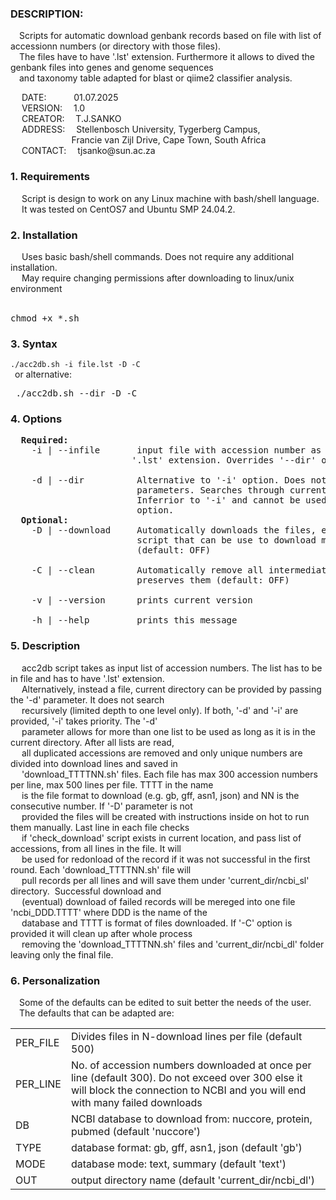 <p><h3>DESCRIPTION:</h3>
&emsp;Scripts for automatic download genbank records based on file with list of accessionn numbers (or directory with those files).</br>
&emsp;The files have to have '.lst' extension. Furthermore it allows to dived the genbank files into genes and genome sequences</br>
&emsp;and taxonomy table adapted for blast or qiime2 classifier analysis.</p>
</body>
<p>
&emsp; DATE:   &emsp; &emsp; &nbsp;01.07.2025<br />
&emsp; VERSION:&emsp; 1.0<br />
&emsp; CREATOR:&emsp; T.J.SANKO<br />
&emsp; ADDRESS:&emsp; Stellenbosch University, Tygerberg Campus,<br />
        &emsp; &emsp; &emsp; &emsp; &emsp; &nbsp; Francie van Zijl Drive, Cape Town, South Africa<br />
&emsp; CONTACT:&emsp; tjsanko@sun.ac.za<br />

<h3>1. Requirements</h3>
&emsp; Script is design to work on any Linux machine with bash/shell language.</br>
&emsp; It was tested on CentOS7 and Ubuntu SMP 24.04.2.</br>

<h3>2. Installation</h3>
&emsp; Uses basic bash/shell commands. Does not require any additional installation.</br>
&emsp; May require changing permissions after downloading to linux/unix environment</br>
&emsp; <pre>chmod +x *.sh</pre>

<h3>3. Syntax</h3>
<code>./acc2db.sh -i file.lst -D -C</code><br>
&ensp;or alternative:<br />
<pre>&emsp;./acc2db.sh --dir -D -C</pre>

<h3>4. Options</h3><pre>
  <b>Required:</b>
    -i | --infile       input file with accession number as a list. Has to have
                       '.lst' extension. Overrides '--dir' option.</br>
    -d | --dir          Alternative to '-i' option. Does not require any
                        parameters. Searches through current directory.
                        Inferrior to '-i' and cannot be used together with that
                        option.
  <b>Optional:</b>
    -D | --download     Automatically downloads the files, else it creates
                        script that can be use to download manually
                        (default: OFF)</br>
    -C | --clean        Automatically remove all intermediate file, else it
                        preserves them (default: OFF)</br>
    -v | --version      prints current version</br>
    -h | --help         prints this message
</pre>

<h3>5. Description</h3>
&emsp; acc2db script takes as input list of accession numbers. The list has to be in file and has to have '.lst' extension. </br>
&emsp; Alternatively, instead a file, current directory can be provided by passing the '-d' parameter. It does not search </br>
&emsp; recursively (limited depth to one level only). If both, '-d' and '-i' are provided, '-i' takes priority. The '-d'</br>
&emsp; parameter allows for more than one list to be used as long as it is in the current directory. After all lists are read,</br>
&emsp; all duplicated accessions are removed and only unique numbers are divided into download lines and saved in</br>
&emsp; 'download_TTTTNN.sh' files. Each file has max 300 accession numbers per line, max 500 lines per file. TTTT in the name</br>
&emsp; is the file format to download (e.g. gb, gff, asn1, json) and NN is the consecutive number. If '-D' parameter is not</br>
&emsp; provided the files will be created with instructions inside on hot to run them manually. Last line in each file checks</br>
&emsp; if 'check_download' script exists in current location, and pass list of accessions, from all lines in the file. It will</br>
&emsp; be used for redonload of the record if it was not successful in the first round. Each 'download_TTTTNN.sh' file will</br>
&emsp; pull records per all lines and will save them under 'current_dir/ncbi_sl' directory.&nbsp; Successful download and</br>
&emsp; (eventual) download of failed records will be mereged into one file 'ncbi_DDD.TTTT' where DDD is the name of the</br>
&emsp; database and TTTT is format of files downloaded. If '-C' option is provided it will clean up after whole process</br>
&emsp; removing the 'download_TTTTNN.sh' files and 'current_dir/ncbi_dl' folder leaving only the final file.</br>

<h3>6. Personalization</h3>
&emsp;Some of the defaults can be edited to suit better the needs of the user.<br />
&emsp;The defaults that can be adapted are:</br>

<table style="width:100%"> 
<tr><td>PER_FILE</td><td>Divides files in N-download lines per file (default 500)</td></tr>
<tr><td>PER_LINE</td><td>No. of accession numbers downloaded at once per line (default 300). Do not exceed over 300 else it will block the connection to NCBI and you will end with many failed downloads</td></tr>
<tr><td>DB </td><td>NCBI database to download from: nuccore, protein, pubmed (default 'nuccore')</td></tr>
<tr><td>TYPE</td><td>database format: gb, gff, asn1, json (default 'gb')</td></tr>
<tr><td>MODE</td><td>database mode: text, summary (default 'text')</td></tr>
<tr><td>OUT</td><td>output directory name (default 'current_dir/ncbi_dl')</td></tr>
</table></p></br>

